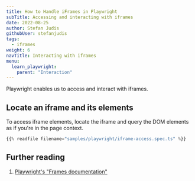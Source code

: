 ```yaml
---
title: How to Handle iFrames in Playwright
subTitle: Accessing and interacting with iframes
date: 2022-08-25
author: Stefan Judis
githubUser: stefanjudis
tags:
  - iframes
weight: 6
navTitle: Interacting with iframes
menu:
  learn_playwright:
    parent: "Interaction"
---
```


Playwright enables us to access and interact with iframes.

## Locate an iframe and its elements

To access iframe elements, locate the iframe and query the DOM elements as if you're in the page context.

```ts {title="iframe-access.spec.ts"}
{{% readfile filename="samples/playwright/iframe-access.spec.ts" %}}
```

## Further reading

1. [Playwright's "Frames documentation"](https://playwright.dev/docs/frames)
